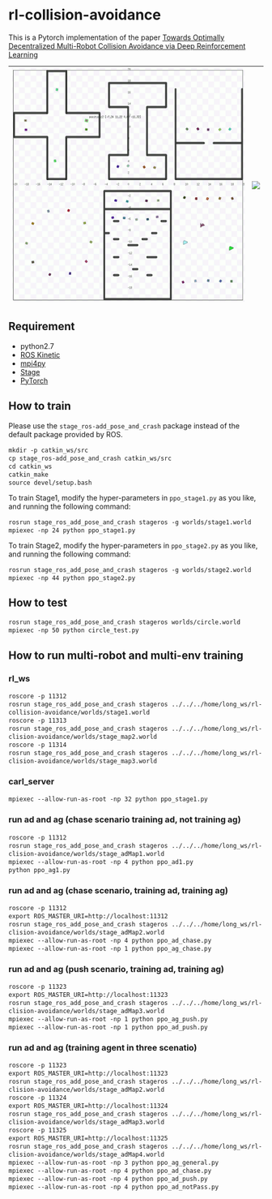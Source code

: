 # rl-collision-avoidance

This is a Pytorch implementation of the paper [Towards Optimally Decentralized Multi-Robot Collision Avoidance via Deep Reinforcement Learning](https://arxiv.org/abs/1709.10082)

![](./doc/stage2.gif)  |  ![](./doc/circle_test.gif)
:-------------------------:|:-------------------------:

## Requirement

- python2.7
- [ROS Kinetic](http://wiki.ros.org/kinetic)
- [mpi4py](https://mpi4py.readthedocs.io/en/stable/)
- [Stage](http://rtv.github.io/Stage/)
- [PyTorch](http://pytorch.org/)


## How to train
Please use the `stage_ros-add_pose_and_crash` package instead of the default package provided by ROS.
```
mkdir -p catkin_ws/src
cp stage_ros-add_pose_and_crash catkin_ws/src
cd catkin_ws
catkin_make
source devel/setup.bash
```

To train Stage1, modify the hyper-parameters in `ppo_stage1.py` as you like, and running the following command:
```
rosrun stage_ros_add_pose_and_crash stageros -g worlds/stage1.world
mpiexec -np 24 python ppo_stage1.py
```
To train Stage2, modify the hyper-parameters in `ppo_stage2.py` as you like, and running the following command:
```
rosrun stage_ros_add_pose_and_crash stageros -g worlds/stage2.world
mpiexec -np 44 python ppo_stage2.py
```
## How to test

```
rosrun stage_ros_add_pose_and_crash stageros worlds/circle.world
mpiexec -np 50 python circle_test.py
```   

## How to run multi-robot and multi-env training
### rl_ws  
```  
roscore -p 11312   
rosrun stage_ros_add_pose_and_crash stageros ../../../home/long_ws/rl-collision-avoidance/worlds/stage1.world   
roscore -p 11313   
rosrun stage_ros_add_pose_and_crash stageros ../../../home/long_ws/rl-clision-avoidance/worlds/stage_map2.world    
roscore -p 11314     
rosrun stage_ros_add_pose_and_crash stageros ../../../home/long_ws/rl-clision-avoidance/worlds/stage_map3.world     
```  
### carl_server   
```    
mpiexec --allow-run-as-root -np 32 python ppo_stage1.py      
```   
### run ad and ag  (chase scenario training ad, not training ag)
```     
roscore -p 11312    
rosrun stage_ros_add_pose_and_crash stageros ../../../home/long_ws/rl-clision-avoidance/worlds/stage_adMap1.world    
mpiexec --allow-run-as-root -np 4 python ppo_ad1.py   
python ppo_ag1.py  
```   
### run ad and ag  (chase scenario, training ad, training ag)  
```     
roscore -p 11312     
export ROS_MASTER_URI=http://localhost:11312    
rosrun stage_ros_add_pose_and_crash stageros ../../../home/long_ws/rl-clision-avoidance/worlds/stage_adMap2.world      
mpiexec --allow-run-as-root -np 4 python ppo_ad_chase.py   
mpiexec --allow-run-as-root -np 1 python ppo_ag_chase.py  
```    
### run ad and ag  (push scenario, training ad, training ag)
```    
roscore -p 11323   
export ROS_MASTER_URI=http://localhost:11323  
rosrun stage_ros_add_pose_and_crash stageros ../../../home/long_ws/rl-clision-avoidance/worlds/stage_adMap3.world   
mpiexec --allow-run-as-root -np 1 python ppo_ag_push.py 
mpiexec --allow-run-as-root -np 1 python ppo_ad_push.py   
```   
### run ad and ag  (training agent in three scenatio)
``` 
roscore -p 11323   
export ROS_MASTER_URI=http://localhost:11323    
rosrun stage_ros_add_pose_and_crash stageros ../../../home/long_ws/rl-clision-avoidance/worlds/stage_adMap2.world   
roscore -p 11324  
export ROS_MASTER_URI=http://localhost:11324    
rosrun stage_ros_add_pose_and_crash stageros ../../../home/long_ws/rl-clision-avoidance/worlds/stage_adMap3.world 
roscore -p 11325   
export ROS_MASTER_URI=http://localhost:11325    
rosrun stage_ros_add_pose_and_crash stageros ../../../home/long_ws/rl-clision-avoidance/worlds/stage_adMap4.world 
mpiexec --allow-run-as-root -np 3 python ppo_ag_general.py   
mpiexec --allow-run-as-root -np 4 python ppo_ad_chase.py   
mpiexec --allow-run-as-root -np 4 python ppo_ad_push.py   
mpiexec --allow-run-as-root -np 4 python ppo_ad_notPass.py    
```   
